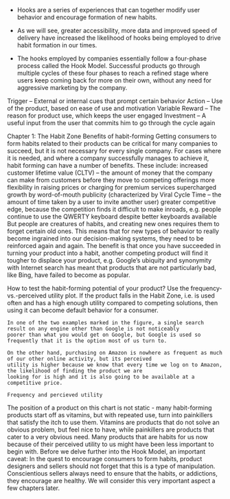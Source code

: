 
- Hooks are a series of experiences that can together modify user behavior and encourage formation of new habits.

- As we will see, greater accessibility, more data and improved speed of delivery have increased the likelihood of hooks being employed to drive habit formation in our times.

- The hooks employed by companies essentially follow a four-phase process called the Hook Model. Successful products go through multiple cycles of these four phases to reach a refined stage where users keep coming back for more on their own, without any need for aggressive marketing by the company.

Trigger – External or internal cues that prompt certain behavior
Action – Use of the product, based on ease of use and motivation
Variable Reward – The reason for product use, which keeps the user engaged
Investment – A useful input from the user that commits him to go through the cycle again

Chapter 1: The Habit Zone
    Benefits of habit-forming
        Getting consumers to form habits related to their products can be critical for many companies to succeed, but it is not necessary for every single company.
        For cases where it is needed, and where a company successfully manages to achieve it, habit forming can have a number of benefits. These include:
        increased customer lifetime value (CLTV) – the amount of money that the company can make from customers before they move to competing offerings
        more flexibility in raising prices or charging for premium services
        supercharged growth by word-of-mouth publicity (characterized by Viral Cycle Time – the amount of time taken by a user to invite another user)
        greater competitive edge, because the competition finds it difficult to make inroads, e.g. people continue to use the QWERTY keyboard despite better keyboards available
        But people are creatures of habits, and creating new ones requires them to forget certain old ones.
        This means that for new types of behavior to really become ingrained into our decision-making systems, they need to be reinforced again and again.
        The benefit is that once you have succeeded in turning your product into a habit, another competing product will find it tougher to displace your product, e.g. Google’s ubiquity and synonymity with Internet search has meant that products that are not particularly bad, like Bing, have failed to become as popular.


How to test the habit-forming potential of your product?
    Use the frequency-vs.-perceived utility plot. If the product falls in the Habit Zone, i.e. is used often and has a high 
    enough utility compared to competing solutions, then using it can become default behavior for a consumer.
    
    In one of the two examples marked in the figure, a single search result on any engine other than Google is not noticeably 
    poorer than what you would get on Google, but Google is used so frequently that it is the option most of us turn to.
    
    On the other hand, purchasing on Amazon is nowhere as frequent as much of our other online activity, but its perceived 
    utility is higher because we know that every time we log on to Amazon, the likelihood of finding the product we are 
    looking for is high and it is also going to be available at a competitive price.

    Frequency and percieved utility

The position of a product on this chart is not static - many habit-forming products start off as vitamins, but with repeated use, turn into painkillers that satisfy the itch to use them.
Vitamins are products that do not solve an obvious problem, but feel nice to have, while painkillers are products that cater to a very obvious need.
Many products that are habits for us now because of their perceived utility to us might have been less important to begin with.
Before we delve further into the Hook Model, an important caveat: In the quest to encourage consumers to form habits, product designers and sellers should not forget that this is a type of manipulation. Conscientious sellers always need to ensure that the habits, or addictions, they encourage are healthy. We will consider this very important aspect a few chapters later.